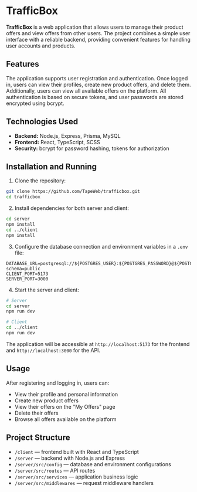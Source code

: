 # TrafficBox

**TrafficBox** is a web application that allows users to manage their product offers and view offers from other users. The project combines a simple user interface with a reliable backend, providing convenient features for handling user accounts and products.

## Features

The application supports user registration and authentication. Once logged in, users can view their profiles, create new product offers, and delete them. Additionally, users can view all available offers on the platform. All authentication is based on secure tokens, and user passwords are stored encrypted using bcrypt.

## Technologies Used

- **Backend:** Node.js, Express, Prisma, MySQL
- **Frontend:** React, TypeScript, SCSS
- **Security:** bcrypt for password hashing, tokens for authorization

## Installation and Running

1. Clone the repository:

```bash
git clone https://github.com/TapeWeb/trafficbox.git
cd trafficbox
```

2. Install dependencies for both server and client:

```bash
cd server
npm install
cd ../client
npm install
```

3. Configure the database connection and environment variables in a `.env` file:

```env
DATABASE_URL=postgresql://${POSTGRES_USER}:${POSTGRES_PASSWORD}@${POSTGRES_HOST}:${POSTGRES_PORT}/${POSTGRES_DB}?schema=public
CLIENT_PORT=5173
SERVER_PORT=3000
```

4. Start the server and client:

```bash
# Server
cd server
npm run dev

# Client
cd ../client
npm run dev
```

The application will be accessible at `http://localhost:5173` for the frontend and `http://localhost:3000` for the API.

## Usage

After registering and logging in, users can:

- View their profile and personal information
- Create new product offers
- View their offers on the "My Offers" page
- Delete their offers
- Browse all offers available on the platform

## Project Structure

- `/client` — frontend built with React and TypeScript
- `/server` — backend with Node.js and Express
- `/server/src/config` — database and environment configurations
- `/server/src/routes` — API routes
- `/server/src/services` — application business logic
- `/server/src/middlewares` — request middleware handlers
